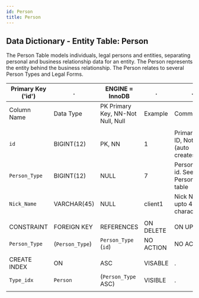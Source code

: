 ```yaml
---
id: Person
title: Person
---
```


## Data Dictionary - Entity Table: Person

The Person Table models individuals, legal persons and entities, separating personal and business relationship data for an entity. 
The Person represents the entity behind the business relationship. The Person relates to several Person Types and Legal Forms.

| Primary Key ('id')|.|ENGINE = InnoDB|.|.|
|---|---|---|---|---|
|Column Name|Data Type|PK Primary Key, NN-Not Null, Null|Example|Comments|
||
|`id`|BIGINT(12)|PK, NN|1|PrimaryKey-ID, Not Null (auto creates)|
|`Person_Type`|BIGINT(12)|NULL|7|Person Type id. See- Person Type table|
|`Nick_Name`|VARCHAR(45)|NULL|client1|Nick Name upto 45 characters|
||
|CONSTRAINT|FOREIGN KEY|REFERENCES|ON DELETE|ON UPDATE|.|
|`Person_Type`|(`Person_Type`)|`Person_Type` (`id`)| NO ACTION|NO ACTION|
||
|CREATE INDEX|ON|ASC|VISABLE|.|
|`Type_idx`|`Person`|(`Person_Type` ASC) | VISIBLE|.|
||






